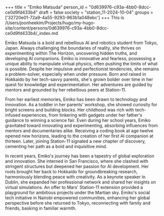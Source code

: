 +++
title = "Emiko Matsuda"
person_id = "0d639976-c93a-4bb0-8dcc-ce0d9fd433b4"
draft = false
society = "station_11-2024-10-04"
groups = ['32720e01-72a9-4a55-9293-963b1a048ebc']
+++
This is /Users/joonheekim/Projects/hugo/my-hugo-site/content/persons/0d639976-c93a-4bb0-8dcc-ce0d9fd433b4/_index.md

Emiko Matsuda is a bold and rebellious AI and robotics student from Tokyo, Japan. Always challenging the boundaries of reality, she thrives on experimenting within The Horizon, uncovering hidden truths, and developing AI companions. Emiko is innovative and fearless, possessing a unique ability to manipulate virtual physics, often pushing the limits of what is possible. Despite her impulsive and perfectionist tendencies, she remains a problem-solver, especially when under pressure. Born and raised in Hokkaido by her tech-savvy parents, she's grown bolder over time in her quest for knowledge and experimentation. Her adventures are guided by mentors and grounded by her rebellious peers at Station-11.

From her earliest memories, Emiko has been drawn to technology and innovation. As a toddler in her parents' workshop, she showed curiosity for bright screens and building blocks. Her childhood was rich with tech-infused experiences, from tinkering with gadgets under her father's guidance to winning a science fair. Even during her school years, Emiko gravitated toward innovating and experimenting, absorbing influences from mentors and documentaries alike. Receiving a coding book at age twelve opened new horizons, leading to the creation of her first AI companion at thirteen. Later, joining Station-11 signaled a new chapter of discovery, cementing her path as a bold and inquisitive mind.

In recent years, Emiko's journey has been a tapestry of global exploration and innovation. She interned in San Francisco, where she clashed with stringent structures but deepened her passion for AI development. Her roots brought her back to Hokkaido for groundbreaking research, harmoniously blending peace with creativity. As a keynote speaker in Dublin, she expanded her professional network and shared her insights on virtual simulations. An offer to Mars' Station-11 extension provided a playground for ambitious projects under the Martian sky. Emiko's social tech initiative in Nairobi empowered communities, enhancing her global perspective before she returned to Tokyo, reconnecting with family and friends, basking in familiar warmth.

